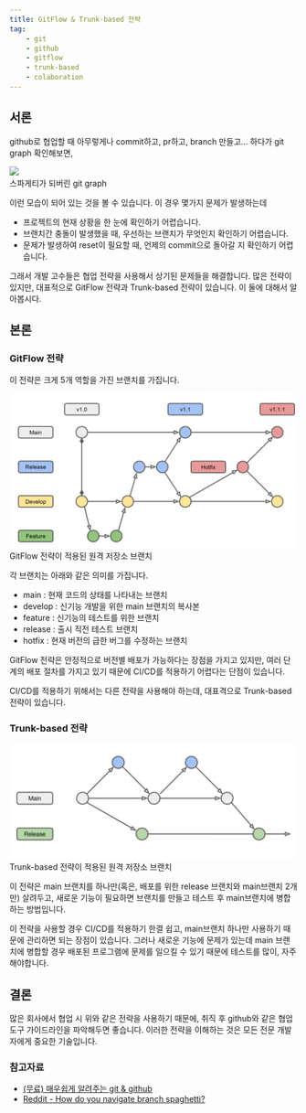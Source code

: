 ```yaml
---
title: GitFlow & Trunk-based 전략
tag:
    - git
    - github
    - gitflow
    - trunk-based
    - colaboration
---
```


## 서론

github로 협업할 때 아무렇게나 commit하고, pr하고, branch 만들고... 하다가 git graph 확인해보면,

<div class="card mb-3">
    <img class="card-img-top" src="https://external-preview.redd.it/PTouvCCERQC0ryNztJEsdFOYHYc9GonhwY9NFAzDEO4.png?auto=webp&s=61b2ba4a1c47cb8ffb0128540b41e4135cc4592e"/>
    <div class="card-body bg-light">
        <div class="card-text">
            스파게티가 되버린 git graph
        </div>
    </div>
</div>

이런 모습이 되어 있는 것을 볼 수 있습니다.
이 경우 몇가지 문제가 발생하는데
* 프로젝트의 현재 상황을 한 눈에 확인하기 어렵습니다.
* 브랜치간 충돌이 발생했을 때, 우선하는 브랜치가 무엇인지 확인하기 어렵습니다.
* 문제가 발생하여 reset이 필요할 때, 언제의 commit으로 돌아갈 지 확인하기 어렵습니다.

그래서 개발 고수들은 협업 전략을 사용해서 상기된 문제들을 해결합니다. 많은 전략이 있지만, 대표적으로 GitFlow 전략과 Trunk-based 전략이 있습니다. 이 둘에 대해서 알아봅시다.

## 본론

### GitFlow 전략
이 전략은 크게 5개 역할을 가진 브랜치를 가집니다.

<div class="card mb-3">
    <img class="card-img-top" src="https://github.com/Katsudon8991/katsudon8991.github.io/blob/main/img/gitflow.PNG?raw=true"/>
    <div class="card-body bg-light">
        <div class="card-text">
            GitFlow 전략이 적용된 원격 저장소 브랜치
        </div>
    </div>
</div>

각 브랜치는 아래와 같은 의미를 가집니다.

* main : 현재 코드의 상태를 나타내는 브랜치
* develop : 신기능 개발을 위한 main 브랜치의 복사본
* feature : 신기능의 테스트를 위한 브랜치
* release : 출시 직전 테스트 브랜치
* hotfix : 현재 버전의 급한 버그를 수정하는 브랜치

GitFlow 전략은 안정적으로 버전별 배포가 가능하다는 장점을 가지고 있지만, 여러 단계의 배포 절차를 가지고 있기 때문에 CI/CD를 적용하기 어렵다는 단점이 있습니다.

CI/CD를 적용하기 위해서는 다른 전략을 사용해야 하는데, 대표격으로 Trunk-based 전략이 있습니다.

### Trunk-based 전략

<div class="card mb-3">
    <img class="card-img-top" src="https://github.com/Katsudon8991/katsudon8991.github.io/blob/main/img/trunk-based.PNG?raw=true"/>
    <div class="card-body bg-light">
        <div class="card-text">
            Trunk-based 전략이 적용된 원격 저장소 브랜치
        </div>
    </div>
</div>

이 전략은 main 브랜치를 하나만(혹은, 배포를 위한 release 브랜치와 main브랜치 2개만) 살려두고, 새로운 기능이 필요하면 브랜치를 만들고 테스트 후 main브랜치에 병합하는 방법입니다.

이 전략을 사용할 경우 CI/CD를 적용하기 한결 쉽고, main브랜치 하나만 사용하기 때문에 관리하면 되는 장점이 있습니다. 그러나 새로운 기능에 문제가 있는데 main 브랜치에 병합할 경우 배포된 프로그램에 문제를 일으킬 수 있기 때문에 테스트를 많이, 자주 해야합니다.

## 결론
많은 회사에서 협업 시 위와 같은 전략을 사용하기 때문에, 취직 후 github와 같은 협업 도구 가이드라인을 파악해두면 좋습니다. 이러한 전략을 이해하는 것은 모든 전문 개발자에게 중요한 기술입니다.

### 참고자료
* [(무료) 매우쉽게 알려주는 git & github](https://codingapple.com/course/git-and-github/)
* [Reddit - How do you navigate branch spaghetti?](https://www.reddit.com/r/git/comments/2yt9ox/how_do_you_navigate_branch_spaghetti/)